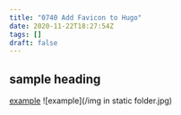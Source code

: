 ```yaml
---
title: "0740 Add Favicon to Hugo"
date: 2020-11-22T18:27:54Z
tags: []
draft: false
---
```

## sample heading
[example](https://example.com)
![example](/img in static folder.jpg)